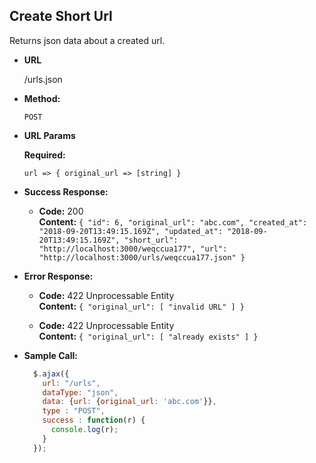**Create Short Url**
----
  Returns json data about a created url.

* **URL**

  /urls.json

* **Method:**

  `POST`
  
*  **URL Params**

   **Required:**
 
   `url => { original_url => [string] }`

* **Success Response:**

  * **Code:** 200 <br />
    **Content:** `{
    "id": 6,
    "original_url": "abc.com",
    "created_at": "2018-09-20T13:49:15.169Z",
    "updated_at": "2018-09-20T13:49:15.169Z",
    "short_url": "http://localhost:3000/weqccua177",
    "url": "http://localhost:3000/urls/weqccua177.json"
}`
 
* **Error Response:**

  * **Code:** 422 Unprocessable Entity <br />
    **Content:** `{
    "original_url": [
        "invalid URL"
    ]
}`

  * **Code:** 422 Unprocessable Entity <br />
    **Content:** `{
    "original_url": [
        "already exists"
    ]
}`

* **Sample Call:**

  ```javascript
    $.ajax({
      url: "/urls",
      dataType: "json",
      data: {url: {original_url: 'abc.com'}},
      type : "POST",
      success : function(r) {
        console.log(r);
      }
    });
  ```